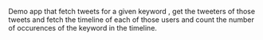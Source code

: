 Demo app that fetch tweets for a given keyword , get the tweeters of those tweets
and fetch the timeline of each of those users and count the number of occurences of the keyword in the timeline. 